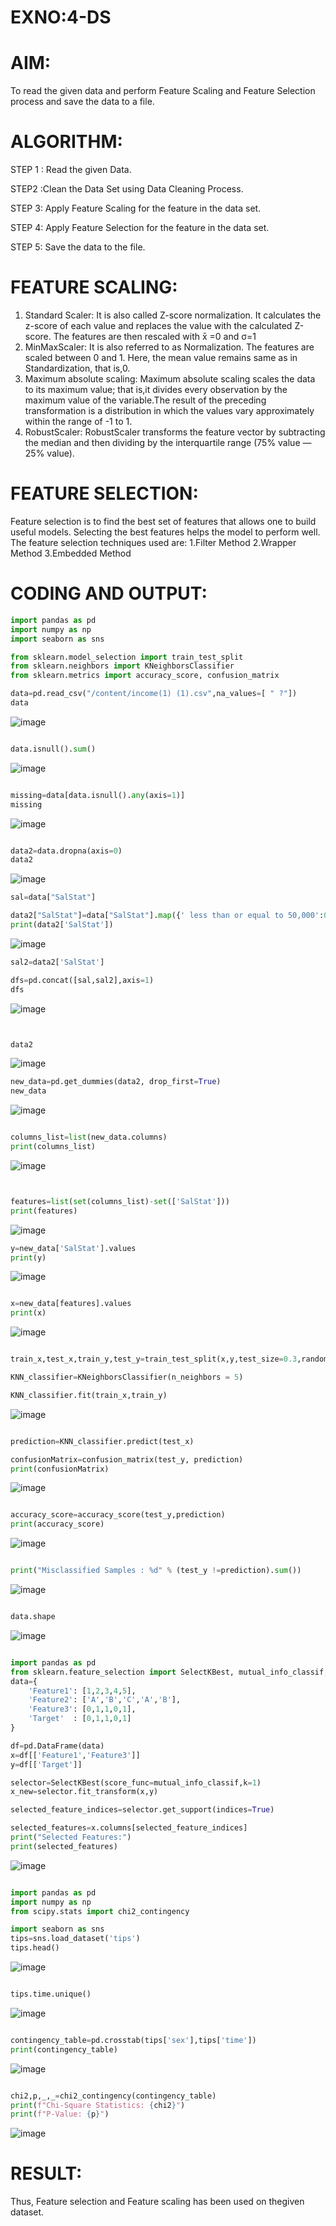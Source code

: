 # EXNO:4-DS
# AIM:
To read the given data and perform Feature Scaling and Feature Selection process and save the
data to a file.

# ALGORITHM:
STEP 1 : Read the given Data.

STEP2 :Clean the Data Set using Data Cleaning Process.

STEP 3: Apply Feature Scaling for the feature in the data set.

STEP 4: Apply Feature Selection for the feature in the data set.

STEP 5: Save the data to the file.

# FEATURE SCALING:
1. Standard Scaler: It is also called Z-score normalization. It calculates the z-score of each value and replaces the value with the calculated Z-score. The features are then rescaled with x̄ =0 and σ=1
2. MinMaxScaler: It is also referred to as Normalization. The features are scaled between 0 and 1. Here, the mean value remains same as in Standardization, that is,0.
3. Maximum absolute scaling: Maximum absolute scaling scales the data to its maximum value; that is,it divides every observation by the maximum value of the variable.The result of the preceding transformation is a distribution in which the values vary approximately within the range of -1 to 1.
4. RobustScaler: RobustScaler transforms the feature vector by subtracting the median and then dividing by the interquartile range (75% value — 25% value).

# FEATURE SELECTION:
Feature selection is to find the best set of features that allows one to build useful models. Selecting the best features helps the model to perform well.
The feature selection techniques used are:
1.Filter Method
2.Wrapper Method
3.Embedded Method

# CODING AND OUTPUT:

```python
import pandas as pd
import numpy as np
import seaborn as sns

from sklearn.model_selection import train_test_split
from sklearn.neighbors import KNeighborsClassifier
from sklearn.metrics import accuracy_score, confusion_matrix

data=pd.read_csv("/content/income(1) (1).csv",na_values=[ " ?"])
data
```
![image](https://github.com/Yamunaasri/EXNO-4-DS/assets/115707860/b544c435-1cc1-4bc6-83c9-de2945348808)

```python

data.isnull().sum()
```
![image](https://github.com/Yamunaasri/EXNO-4-DS/assets/115707860/40b1ab98-5a1a-41a1-b943-102b7c4cabed)
```python

missing=data[data.isnull().any(axis=1)]
missing
```
![image](https://github.com/Yamunaasri/EXNO-4-DS/assets/115707860/a5fe88ab-c993-4c97-b249-cffea5a21a54)
```python

data2=data.dropna(axis=0)
data2
```
![image](https://github.com/Yamunaasri/EXNO-4-DS/assets/115707860/40a10680-63a6-4f18-87ae-517ceda76ca9)
```python
sal=data["SalStat"]

data2["SalStat"]=data["SalStat"].map({' less than or equal to 50,000':0,' greater than 50,000':1})
print(data2['SalStat'])
```
![image](https://github.com/Yamunaasri/EXNO-4-DS/assets/115707860/e59ce957-1bdc-4455-97a5-15d66108b864)
```python
sal2=data2['SalStat']

dfs=pd.concat([sal,sal2],axis=1)
dfs
```
![image](https://github.com/Yamunaasri/EXNO-4-DS/assets/115707860/f8435063-835b-4eba-af2e-c46c67ea55e9)
```python


data2
```
![image](https://github.com/Yamunaasri/EXNO-4-DS/assets/115707860/c034e83a-8e21-400e-bc40-103e3da86d0e)
```python
new_data=pd.get_dummies(data2, drop_first=True)
new_data
```
![image](https://github.com/Yamunaasri/EXNO-4-DS/assets/115707860/f21819e3-a5bd-47e6-b1b7-9bc08b64bed9)
```python

columns_list=list(new_data.columns)
print(columns_list)
```
![image](https://github.com/Yamunaasri/EXNO-4-DS/assets/115707860/8af6f5ce-4d99-4ed6-9371-730aeaa5a56b)
```python


features=list(set(columns_list)-set(['SalStat']))
print(features)
```
![image](https://github.com/Yamunaasri/EXNO-4-DS/assets/115707860/5f31a677-7d30-417a-8044-d5db741cafbf)
```python
y=new_data['SalStat'].values
print(y)
```
![image](https://github.com/Yamunaasri/EXNO-4-DS/assets/115707860/f4c779af-4c87-449e-9daa-be5d8d275212)
```python

x=new_data[features].values
print(x)
```
![image](https://github.com/Yamunaasri/EXNO-4-DS/assets/115707860/4154db03-4c87-4b98-a13b-964f19bee9b0)
```python

train_x,test_x,train_y,test_y=train_test_split(x,y,test_size=0.3,random_state=0)

KNN_classifier=KNeighborsClassifier(n_neighbors = 5)

KNN_classifier.fit(train_x,train_y)
```
![image](https://github.com/Yamunaasri/EXNO-4-DS/assets/115707860/e5e02520-eb39-436c-ac2e-e43048c1d672)
```python

prediction=KNN_classifier.predict(test_x)

confusionMatrix=confusion_matrix(test_y, prediction)
print(confusionMatrix)
```
![image](https://github.com/Yamunaasri/EXNO-4-DS/assets/115707860/a6eedfe3-aedd-4500-958f-6faafd54f464)
```python

accuracy_score=accuracy_score(test_y,prediction)
print(accuracy_score)
```
![image](https://github.com/Yamunaasri/EXNO-4-DS/assets/115707860/0e56ff41-2f35-4d01-b479-53547391567b)
```python

print("Misclassified Samples : %d" % (test_y !=prediction).sum())
```
![image](https://github.com/Yamunaasri/EXNO-4-DS/assets/115707860/4af5ed3f-362a-40c6-a438-c89f31584e51)
```python

data.shape
```
![image](https://github.com/Yamunaasri/EXNO-4-DS/assets/115707860/1986f990-26e6-4b42-acfc-b2a6e52f8042)
```python

import pandas as pd
from sklearn.feature_selection import SelectKBest, mutual_info_classif, f_classif
data={
    'Feature1': [1,2,3,4,5],
    'Feature2': ['A','B','C','A','B'],
    'Feature3': [0,1,1,0,1],
    'Target'  : [0,1,1,0,1]
}

df=pd.DataFrame(data)
x=df[['Feature1','Feature3']]
y=df[['Target']]

selector=SelectKBest(score_func=mutual_info_classif,k=1)
x_new=selector.fit_transform(x,y)

selected_feature_indices=selector.get_support(indices=True)

selected_features=x.columns[selected_feature_indices]
print("Selected Features:")
print(selected_features)
```
![image](https://github.com/Yamunaasri/EXNO-4-DS/assets/115707860/20777b0d-3cdb-4ae9-80e4-1f76ed093191)
```python

import pandas as pd
import numpy as np
from scipy.stats import chi2_contingency

import seaborn as sns
tips=sns.load_dataset('tips')
tips.head()
```
![image](https://github.com/Yamunaasri/EXNO-4-DS/assets/115707860/6d6f7ff2-b1da-4568-9cd1-cb6fa9553cd6)
```python

tips.time.unique()
```
![image](https://github.com/Yamunaasri/EXNO-4-DS/assets/115707860/f77bc757-8a31-4a5d-be15-5a447e6549c6)
```python

contingency_table=pd.crosstab(tips['sex'],tips['time'])
print(contingency_table)
```
![image](https://github.com/Yamunaasri/EXNO-4-DS/assets/115707860/06365e9f-f51b-4cf6-ab04-8a136726a025)
```python

chi2,p,_,_=chi2_contingency(contingency_table)
print(f"Chi-Square Statistics: {chi2}")
print(f"P-Value: {p}")
```
![image](https://github.com/Yamunaasri/EXNO-4-DS/assets/115707860/6adc4da7-421c-458f-9ec6-f6158aa6f731)
# RESULT:
Thus, Feature selection and Feature scaling has been used on thegiven dataset.
